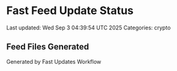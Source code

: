 # Fast Feed Update Status
Last updated: Wed Sep  3 04:39:54 UTC 2025
Categories: crypto

## Feed Files Generated

Generated by Fast Updates Workflow
